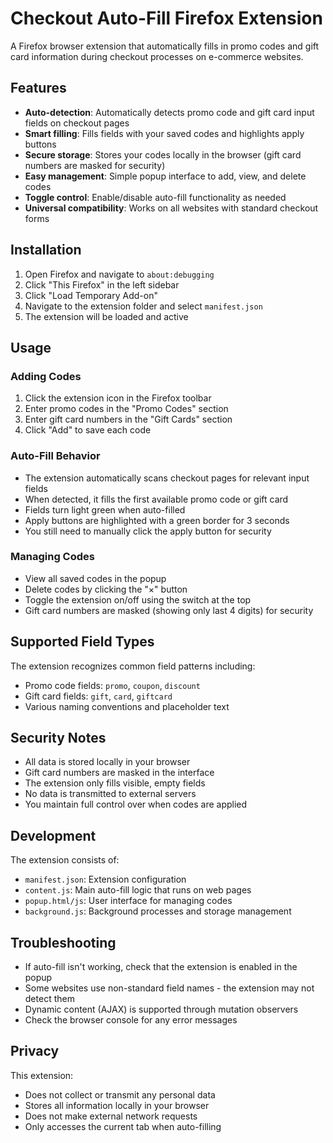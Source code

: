 # Checkout Auto-Fill Firefox Extension

A Firefox browser extension that automatically fills in promo codes and gift card information during checkout processes on e-commerce websites.

## Features

- **Auto-detection**: Automatically detects promo code and gift card input fields on checkout pages
- **Smart filling**: Fills fields with your saved codes and highlights apply buttons
- **Secure storage**: Stores your codes locally in the browser (gift card numbers are masked for security)
- **Easy management**: Simple popup interface to add, view, and delete codes
- **Toggle control**: Enable/disable auto-fill functionality as needed
- **Universal compatibility**: Works on all websites with standard checkout forms

## Installation

1. Open Firefox and navigate to `about:debugging`
2. Click "This Firefox" in the left sidebar
3. Click "Load Temporary Add-on"
4. Navigate to the extension folder and select `manifest.json`
5. The extension will be loaded and active

## Usage

### Adding Codes
1. Click the extension icon in the Firefox toolbar
2. Enter promo codes in the "Promo Codes" section
3. Enter gift card numbers in the "Gift Cards" section
4. Click "Add" to save each code

### Auto-Fill Behavior
- The extension automatically scans checkout pages for relevant input fields
- When detected, it fills the first available promo code or gift card
- Fields turn light green when auto-filled
- Apply buttons are highlighted with a green border for 3 seconds
- You still need to manually click the apply button for security

### Managing Codes
- View all saved codes in the popup
- Delete codes by clicking the "×" button
- Toggle the extension on/off using the switch at the top
- Gift card numbers are masked (showing only last 4 digits) for security

## Supported Field Types

The extension recognizes common field patterns including:
- Promo code fields: `promo`, `coupon`, `discount`
- Gift card fields: `gift`, `card`, `giftcard`
- Various naming conventions and placeholder text

## Security Notes

- All data is stored locally in your browser
- Gift card numbers are masked in the interface
- The extension only fills visible, empty fields
- No data is transmitted to external servers
- You maintain full control over when codes are applied

## Development

The extension consists of:
- `manifest.json`: Extension configuration
- `content.js`: Main auto-fill logic that runs on web pages
- `popup.html/js`: User interface for managing codes
- `background.js`: Background processes and storage management

## Troubleshooting

- If auto-fill isn't working, check that the extension is enabled in the popup
- Some websites use non-standard field names - the extension may not detect them
- Dynamic content (AJAX) is supported through mutation observers
- Check the browser console for any error messages

## Privacy

This extension:
- Does not collect or transmit any personal data
- Stores all information locally in your browser
- Does not make external network requests
- Only accesses the current tab when auto-filling
